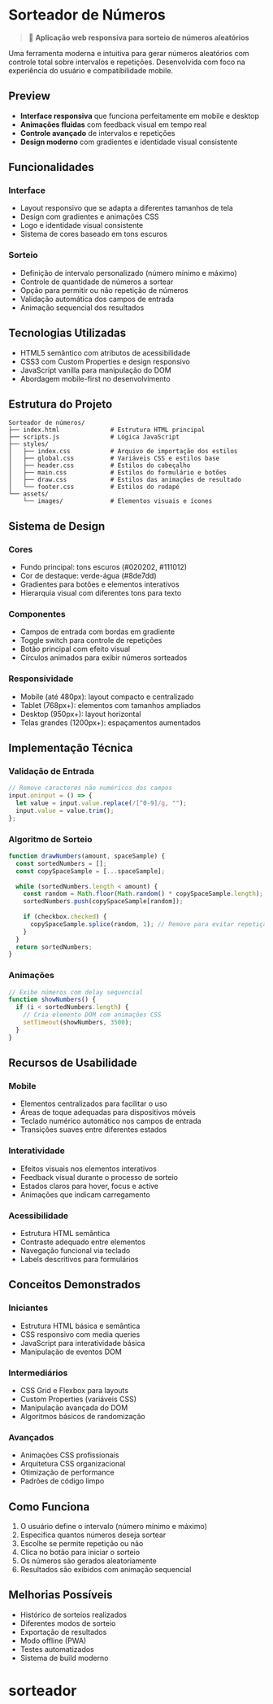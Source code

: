 # Sorteador de Números

> 🎲 **Aplicação web responsiva para sorteio de números aleatórios**

Uma ferramenta moderna e intuitiva para gerar números aleatórios com controle total sobre intervalos e repetições. Desenvolvida com foco na experiência do usuário e compatibilidade mobile.

## Preview

- **Interface responsiva** que funciona perfeitamente em mobile e desktop
- **Animações fluidas** com feedback visual em tempo real  
- **Controle avançado** de intervalos e repetições
- **Design moderno** com gradientes e identidade visual consistente

## Funcionalidades

### Interface
- Layout responsivo que se adapta a diferentes tamanhos de tela
- Design com gradientes e animações CSS
- Logo e identidade visual consistente
- Sistema de cores baseado em tons escuros

### Sorteio
- Definição de intervalo personalizado (número mínimo e máximo)
- Controle de quantidade de números a sortear
- Opção para permitir ou não repetição de números
- Validação automática dos campos de entrada
- Animação sequencial dos resultados

## Tecnologias Utilizadas

- HTML5 semântico com atributos de acessibilidade
- CSS3 com Custom Properties e design responsivo
- JavaScript vanilla para manipulação do DOM
- Abordagem mobile-first no desenvolvimento

## Estrutura do Projeto

```
Sorteador de números/
├── index.html              # Estrutura HTML principal
├── scripts.js              # Lógica JavaScript
├── styles/
│   ├── index.css           # Arquivo de importação dos estilos
│   ├── global.css          # Variáveis CSS e estilos base
│   ├── header.css          # Estilos do cabeçalho
│   ├── main.css            # Estilos do formulário e botões
│   ├── draw.css            # Estilos das animações de resultado
│   └── footer.css          # Estilos do rodapé
└── assets/
    └── images/             # Elementos visuais e ícones
```

## Sistema de Design

### Cores
- Fundo principal: tons escuros (#020202, #111012)
- Cor de destaque: verde-água (#8de7dd)
- Gradientes para botões e elementos interativos
- Hierarquia visual com diferentes tons para texto

### Componentes
- Campos de entrada com bordas em gradiente
- Toggle switch para controle de repetições
- Botão principal com efeito visual
- Círculos animados para exibir números sorteados

### Responsividade
- Mobile (até 480px): layout compacto e centralizado
- Tablet (768px+): elementos com tamanhos ampliados
- Desktop (950px+): layout horizontal
- Telas grandes (1200px+): espaçamentos aumentados

## Implementação Técnica

### Validação de Entrada
```javascript
// Remove caracteres não numéricos dos campos
input.oninput = () => {
  let value = input.value.replace(/[^0-9]/g, "");
  input.value = value.trim();
};
```

### Algoritmo de Sorteio
```javascript
function drawNumbers(amount, spaceSample) {
  const sortedNumbers = [];
  const copySpaceSample = [...spaceSample];
  
  while (sortedNumbers.length < amount) {
    const random = Math.floor(Math.random() * copySpaceSample.length);
    sortedNumbers.push(copySpaceSample[random]);
    
    if (checkbox.checked) {
      copySpaceSample.splice(random, 1); // Remove para evitar repetição
    }
  }
  return sortedNumbers;
}
```

### Animações
```javascript
// Exibe números com delay sequencial
function showNumbers() {
  if (i < sortedNumbers.length) {
    // Cria elemento DOM com animações CSS
    setTimeout(showNumbers, 3500);
  }
}
```

## Recursos de Usabilidade

### Mobile
- Elementos centralizados para facilitar o uso
- Áreas de toque adequadas para dispositivos móveis
- Teclado numérico automático nos campos de entrada
- Transições suaves entre diferentes estados

### Interatividade
- Efeitos visuais nos elementos interativos
- Feedback visual durante o processo de sorteio
- Estados claros para hover, focus e active
- Animações que indicam carregamento

### Acessibilidade
- Estrutura HTML semântica
- Contraste adequado entre elementos
- Navegação funcional via teclado
- Labels descritivos para formulários

## Conceitos Demonstrados

### Iniciantes
- Estrutura HTML básica e semântica
- CSS responsivo com media queries
- JavaScript para interatividade básica
- Manipulação de eventos DOM

### Intermediários
- CSS Grid e Flexbox para layouts
- Custom Properties (variáveis CSS)
- Manipulação avançada do DOM
- Algoritmos básicos de randomização

### Avançados
- Animações CSS profissionais
- Arquitetura CSS organizacional
- Otimização de performance
- Padrões de código limpo

## Como Funciona

1. O usuário define o intervalo (número mínimo e máximo)
2. Especifica quantos números deseja sortear
3. Escolhe se permite repetição ou não
4. Clica no botão para iniciar o sorteio
5. Os números são gerados aleatoriamente
6. Resultados são exibidos com animação sequencial

## Melhorias Possíveis

- Histórico de sorteios realizados
- Diferentes modos de sorteio
- Exportação de resultados
- Modo offline (PWA)
- Testes automatizados
- Sistema de build moderno
# sorteador
